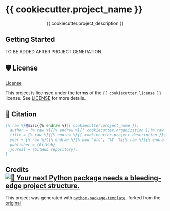 # {{ cookiecutter.project_name }}

<div align="center">

<!--
You can add more badges here
Examples are:
- Build Status
- Dependencies Status
- Pre-Commit
- Sementic Ver
- License
- Code Style
- Security
- Coverage Report
- Python Version
- Code Style - Black
- Security Bandit
-->

{{ cookiecutter.project_description }}

</div>

## Getting Started

TO BE ADDED AFTER PROJECT GENERATION

## 🛡 License

[License](./LICENSE)

This project is licensed under the terms of the `{{ cookiecutter.license }}` license. See [LICENSE](./LICENSE) for more details.

## 📃 Citation

```bibtex
{% raw %}@misc{{% endraw %}{{ cookiecutter.project_name }},
  author = {% raw %}{{% endraw %}{{ cookiecutter.organization }}{% raw %}}{% endraw %},
  title = {% raw %}{{% endraw %}{{ cookiecutter.project_description }}{% raw %}}{% endraw %},
  year = {% raw %}{{% endraw %}{% now 'utc', '%Y' %}{% raw %}}{% endraw %},
  publisher = {GitHub},
  journal = {GitHub repository},
}
```

## Credits [![🚀 Your next Python package needs a bleeding-edge project structure.](https://img.shields.io/badge/python--package--template-%F0%9F%9A%80-brightgreen)](https://github.com/TezRomacH/python-package-template)

This project was generated with [`python-package-template`](https://github.com/chuanhao01/python-package-template), forked from the [original](https://github.com/TezRomacH/python-package-template)
